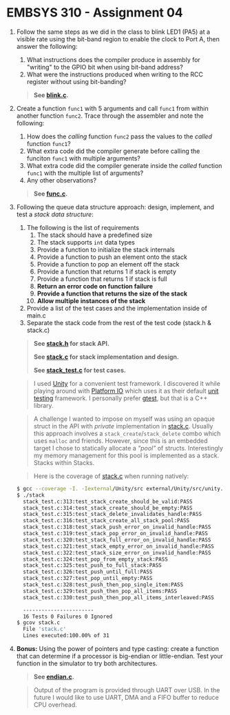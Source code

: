 # EMBSYS 310 - Assignment 04

1. Follow the same steps as we did in the class to blink LED1 (PA5) at a visible rate using the bit-band region to enable the clock to Port A, then answer the following:
    1. What instructions does the compiler produce in assembly for "writing" to the GPIO bit when using bit-band address?
    2. What were the instructions produced when writing to the RCC register without using bit-banding?

    >**See [blink.c](blink.c).**



2. Create a function `func1` with 5 arguments and call `func1` from within another function `func2`. Trace through the assembler and note the following:
    1. How does the *calling* function `func2` pass the values to the *called* function `func1`?
    2. What extra code did the compiler generate before calling the funciton `func1` with multiple arguments?
    3. What extra code did the compiler generate inside the *called* function `func1` with the multiple list of arguments?
    4. Any other observations?

    >**See [func.c](func.c).**



3. Following the queue data structure approach: design, implement, and test a *stack data structure*:
    1. The following is the list of requirements
        1. The stack should have a predefined size
        2. The stack supports `int` data types
        3. Provide a function to initialize the stack internals
        4. Provide a function to push an element onto the stack
        5. Provide a function to pop an element off the stack
        6. Provide a function that returns 1 if stack is empty
        7. Provide a function that returns 1 if stack is full
        8. **Return an error code on function failure**
        9. **Provide a function that returns the size of the stack**
        10. **Allow multiple instances of the stack**
    2. Provide a list of the test cases and the implementation inside of main.c
    3. Separate the stack code from the rest of the test code (stack.h & stack.c)


    >**See [stack.h](stack.h) for stack API.**
    >
    >**See [stack.c](stack.c) for stack implementation and design.**
    >
    >**See [stack_test.c](stack_test.c) for test cases.**

    >I used [Unity](http://www.throwtheswitch.org/unity) for a convenient test framework.
    >I discovered it while playing around with [Platform IO](https://docs.platformio.org/en/latest/home/index.html) which uses it as their default [unit testing](https://docs.platformio.org/en/latest/tutorials/core/unit_testing_blink.html#tutorial-unit-testing-blink) framework.
    >I personally prefer [gtest](https://github.com/google/googletest#googletest), but that is a C++ library.

    >A challenge I wanted to impose on myself was using an opaque struct in the API with *private* implementation in [stack.c](stack.c).
    >Usually this approach involves a `stack_create`/`stack_delete` combo which uses `malloc` and friends.
    >However, since this is an embedded target I chose to statically allocate a *"pool"* of structs.
    >Interestingly my memory management for this pool is implemented as a stack. Stacks within Stacks.

    >Here is the coverage of [stack.c](stack.c) when running natively:
    ```bash
    $ gcc --coverage -I. -Iexternal/Unity/src external/Unity/src/unity.c stack.c stack_test.c -o stack
    $ ./stack
      stack_test.c:313:test_stack_create_should_be_valid:PASS
      stack_test.c:314:test_stack_create_should_be_empty:PASS
      stack_test.c:315:test_stack_delete_invalidates_handle:PASS
      stack_test.c:316:test_stack_create_all_stack_pool:PASS
      stack_test.c:318:test_stack_push_error_on_invalid_handle:PASS
      stack_test.c:319:test_stack_pop_error_on_invalid_handle:PASS
      stack_test.c:320:test_stack_full_error_on_invalid_handle:PASS
      stack_test.c:321:test_stack_empty_error_on_invalid_handle:PASS
      stack_test.c:322:test_stack_size_error_on_invalid_handle:PASS
      stack_test.c:324:test_pop_from_empty_stack:PASS
      stack_test.c:325:test_push_to_full_stack:PASS
      stack_test.c:326:test_push_until_full:PASS
      stack_test.c:327:test_pop_until_empty:PASS
      stack_test.c:328:test_push_then_pop_single_item:PASS
      stack_test.c:329:test_push_then_pop_all_items:PASS
      stack_test.c:330:test_push_then_pop_all_items_interleaved:PASS

      -----------------------
      16 Tests 0 Failures 0 Ignored
    $ gcov stack.c
      File 'stack.c'
      Lines executed:100.00% of 31
    ```



4. **Bonus:** Using the power of pointers and type casting: create a function that can determine if a processor is big-endian or little-endian. Test your function in the simulator to try both architectures.

    >**See [endian.c](endian.c).**

    > Output of the program is provided through UART over USB.
    > In the future I would like to use UART, DMA and a FIFO buffer to reduce CPU overhead.
